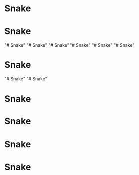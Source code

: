 # Snake
# Snake
"# Snake" 
"# Snake" 
"# Snake" 
"# Snake" 
"# Snake" 
"# Snake" 
# Snake
"# Snake" 
"# Snake" 
# Snake
# Snake
# Snake
# Snake

